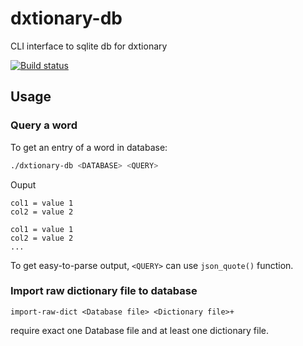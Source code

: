 # dxtionary-db
CLI interface to sqlite db for dxtionary

[![Build status](https://ci.appveyor.com/api/projects/status/vjp4au63vmaqe0c6?svg=true)](https://ci.appveyor.com/project/hpb-htw/dxtionary-db)



## Usage
### Query a word
To get an entry of a word in database:
```sh
./dxtionary-db <DATABASE> <QUERY>
```

Ouput

```text
col1 = value 1
col2 = value 2

col1 = value 1
col2 = value 2
...
```

To get easy-to-parse output, `<QUERY>` can use `json_quote()` function.


### Import raw dictionary file to database

```$bash
import-raw-dict <Database file> <Dictionary file>+
```

require exact one Database file and at least one dictionary file.
